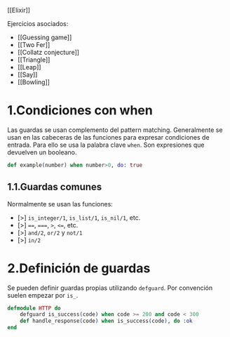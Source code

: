 [[Elixir]]

Ejercicios asociados:
+ [[Guessing game]]
+ [[Two Fer]]
+ [[Collatz conjecture]]
+ [[Triangle]]
+ [[Leap]]
+ [[Say]]
+ [[Bowling]]

# 1.Condiciones con when
Las guardas se usan complemento del pattern matching. Generalmente se usan en las cabeceras de las funciones para expresar condiciones de entrada. Para ello se usa la palabra clave `when`. Son expresiones que devuelven un booleano.

```elixir
def example(number) when number>0, do: true
```

## 1.1.Guardas comunes
Normalmente se usan las funciones:
+ [>] `is_integer/1`, `is_list/1`, `is_nil/1`, etc.
+ [>]  `==`, `===`, `>`, `<=`, etc.
+ [>] `and/2`, `or/2` y `not/1`
+ [>] `in/2`

# 2.Definición de guardas
Se pueden definir guardas propias utilizando `defguard`. Por convención suelen empezar por `is_`.

```elixir
defmodule HTTP do 
	defguard is_success(code) when code >= 200 and code < 300 
	def handle_response(code) when is_success(code), do :ok
end
```